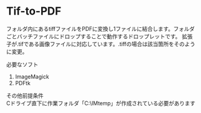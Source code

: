 # Tif-to-PDF
フォルダ内にあるtiffファイルをPDFに変換し1ファイルに結合します。フォルダごとバッチファイルにドロップすることで動作するドロップレットです。
拡張子が.tifである画像ファイルに対応しています。.tiffの場合は該当箇所をそのように変更。

必要なソフト
1) ImageMagick
2) PDFtk

その他前提条件  
Cドライブ直下に作業フォルダ「C:\IMtemp」が作成されている必要があります
